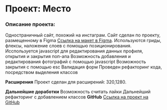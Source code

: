# Проект: Место
### Описание проекта: 
Одностраничный сайт, похожий на инстаграм. Сайт сделан по проекту, размещенному в Figma [Ссылка на макет в Figma](https://www.figma.com/file/2cn9N9jSkmxD84oJik7xL7/JavaScript.-Sprint-4?node-id=0%3A1). 
Используются гриды, флексы, наложение слоев с помощью позиционирования. Исспользуется javascript для редактирования данных профиля, открытия и закрытия поп-апа
Возможность добавления и редактирования фотографий с помощью javascript
Возможность закрытия с помощью esc
Валидация форм
Проведен рефакторинг кода, посредством выделения классов

**Расширения**
Проект сделан для расширений: 320,1280.

**Дальнейшие доработки**
Возможность считать лайки
Дальнейший рефакторинг с добавлением классов 
**GitHub**
[Ссылка на проект на GitHub]( https://alla-katkova.github.io/mesto/)

